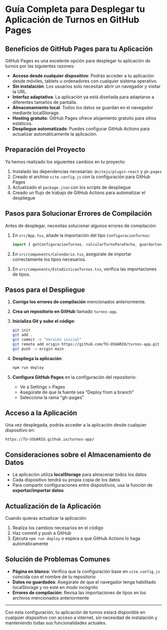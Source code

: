# Guía Completa para Desplegar tu Aplicación de Turnos en GitHub Pages

## Beneficios de GitHub Pages para tu Aplicación

GitHub Pages es una excelente opción para desplegar tu aplicación de turnos por las siguientes razones:

- **Acceso desde cualquier dispositivo**: Podrás acceder a tu aplicación desde móviles, tablets u ordenadores con cualquier sistema operativo.
- **Sin instalación**: Los usuarios solo necesitan abrir un navegador y visitar la URL.
- **Interfaz adaptativa**: La aplicación ya está diseñada para adaptarse a diferentes tamaños de pantalla.
- **Almacenamiento local**: Todos los datos se guardan en el navegador mediante localStorage.
- **Hosting gratuito**: GitHub Pages ofrece alojamiento gratuito para sitios estáticos.
- **Despliegue automatizado**: Puedes configurar GitHub Actions para actualizar automáticamente la aplicación.

## Preparación del Proyecto

Ya hemos realizado los siguientes cambios en tu proyecto:

1. Instalado las dependencias necesarias: `@vitejs/plugin-react` y `gh-pages`
2. Creado el archivo `vite.config.js` con la configuración para GitHub Pages
3. Actualizado el `package.json` con los scripts de despliegue
4. Creado un flujo de trabajo de GitHub Actions para automatizar el despliegue

## Pasos para Solucionar Errores de Compilación

Antes de desplegar, necesitas solucionar algunos errores de compilación:

1. En `src/App.tsx`, añade la importación del tipo `ConfiguracionTurnos`:
   ```typescript
   import { getConfiguracionTurnos, calcularTurnoParaFecha, guardarConfiguracionTurnos, ConfiguracionTurnos } from './utils/turnosConfig';
   ```

2. En `src/components/Calendario.tsx`, asegúrate de importar correctamente los tipos necesarios.

3. En `src/components/EstadisticasTurnos.tsx`, verifica las importaciones de tipos.

## Pasos para el Despliegue

1. **Corrige los errores de compilación** mencionados anteriormente.

2. **Crea un repositorio en GitHub** llamado `turnos-app`.

3. **Inicializa Git y sube el código**:
   ```bash
   git init
   git add .
   git commit -m "Versión inicial"
   git remote add origin https://github.com/TU-USUARIO/turnos-app.git
   git push -u origin main
   ```

4. **Despliega la aplicación**:
   ```bash
   npm run deploy
   ```

5. **Configura GitHub Pages** en la configuración del repositorio:
   - Ve a Settings > Pages
   - Asegúrate de que la fuente sea "Deploy from a branch"
   - Selecciona la rama "gh-pages"

## Acceso a la Aplicación

Una vez desplegada, podrás acceder a la aplicación desde cualquier dispositivo en:
```
https://TU-USUARIO.github.io/turnos-app/
```

## Consideraciones sobre el Almacenamiento de Datos

- La aplicación utiliza **localStorage** para almacenar todos los datos
- Cada dispositivo tendrá su propia copia de los datos
- Para compartir configuraciones entre dispositivos, usa la función de **exportar/importar datos**

## Actualización de la Aplicación

Cuando quieras actualizar la aplicación:

1. Realiza los cambios necesarios en el código
2. Haz commit y push a GitHub
3. Ejecuta `npm run deploy` o espera a que GitHub Actions lo haga automáticamente

## Solución de Problemas Comunes

- **Página en blanco**: Verifica que la configuración base en `vite.config.js` coincida con el nombre de tu repositorio
- **Datos no guardados**: Asegúrate de que el navegador tenga habilitado localStorage y no esté en modo incógnito
- **Errores de compilación**: Revisa las importaciones de tipos en los archivos mencionados anteriormente

---

Con esta configuración, tu aplicación de turnos estará disponible en cualquier dispositivo con acceso a internet, sin necesidad de instalación y manteniendo todas sus funcionalidades actuales.